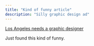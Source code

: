 ```yaml
---
title: "Kind of funny article"
description: "Silly graphic design ad"
---
```

[Los Angeles needs a graphic designer](https://www.usatoday.com/story/news/nation-now/2018/01/19/city-los-angeles-really-needs-graphic-designer/1047474001/)

Just found this kind of funny.
